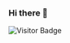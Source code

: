 ### Hi there 👋
![Visitor Badge](https://visitor-badge.laobi.icu/badge?page_id=VishvakBandi.VishvakBandi)
<!--
**VishvakBandi/VishvakBandi** is a ✨ _special_ ✨ repository because its `README.md` (this file) appears on your GitHub profile.

I am Vishvak Bandi, currently in my Junior year at the [University of Texas at Dallas](https://utdallas.edu), majoring in Computer Science, with a minor in Information Assaurence and Political Science. Currently, I'm working on my app, [BikeTracks](https://github.com/VishvakBandi/BikeTracks-Frontend/). In addition, I am an Industry Coordinator for [HackUTD](http://hackutd.co/), a division of [The Association for Computing Machinery](https://www.acmutd.co/) at UT Dallas, the Director of Community and Outreach at the [UTDesign Makerpsace](https://utdmaker.space/), and an officer with the [Computer Security Group](https://csg.utdallas.edu/). 

[![Linkedin Badge](https://img.shields.io/badge/-linkedin-blue?style=flat-square&logo=Linkedin&logoColor=white&link=https://www.linkedin.com/in/vishvak-bandi/)](https://www.linkedin.com/in/vishvak-bandi/)
[![Instagram Badge](https://img.shields.io/badge/-instagram-purple?style=flat-square&logo=instagram&logoColor=white&link=https://instagram.com/VishvakBandi/)](https://instagram.com/VishvakBandi)

## ⚡ Technologies

![JavaScript](https://img.shields.io/badge/-JavaScript-black?style=flat-square&logo=javascript)
![Nodejs](https://img.shields.io/badge/-Nodejs-black?style=flat-square&logo=Node.js)
![React](https://img.shields.io/badge/-React-black?style=flat-square&logo=react)
![Java](https://img.shields.io/badge/-java-E34A86?style=flat-square&logo=java)
![C++](https://img.shields.io/badge/-C++-00599C?style=flat-square&logo=c)
![Bootstrap](https://img.shields.io/badge/-Bootstrap-563D7C?style=flat-square&logo=bootstrap)
![MongoDB](https://img.shields.io/badge/-MongoDB-black?style=flat-square&logo=mongodb)
![Docker](https://img.shields.io/badge/-Docker-black?style=flat-square&logo=docker)
![Amazon AWS](https://img.shields.io/badge/Amazon%20AWS-232F3E?style=flat-square&logo=amazon-aws)
![Git](https://img.shields.io/badge/-Git-black?style=flat-square&logo=git)
![GitHub](https://img.shields.io/badge/-GitHub-181717?style=flat-square&logo=github)

![Vishvak's github stats](https://github-readme-stats.vercel.app/api?username=VishvakBandi&count_private=true&show_icons=true&include_all_commits=true)
![Languages](https://github-readme-stats.vercel.app/api/top-langs/?username=VishvakBandi&hide=TeX&layout=compact)
